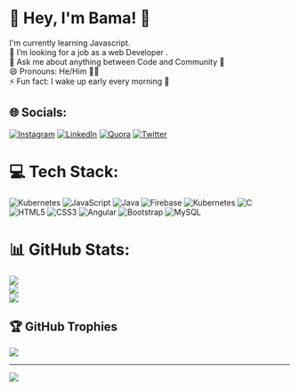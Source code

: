 # 💫 Hey, I'm Bama! 🐥
I'm currently learning Javascript. <br>🤔 I’m looking for a job as a web Developer .<br>💬 Ask me about anything between Code and Community 💖<br>😄 Pronouns: He/Him 💁‍♂️<br>⚡ Fun fact: I wake up early every morning 🦉


## 🌐 Socials:
[![Instagram](https://img.shields.io/badge/Instagram-%23E4405F.svg?logo=Instagram&logoColor=white)](https://instagram.com/loving_python) [![LinkedIn](https://img.shields.io/badge/LinkedIn-%230077B5.svg?logo=linkedin&logoColor=white)](https://linkedin.com/in/bama-charan-chhandogi-b63420240/) [![Quora](https://img.shields.io/badge/Quora-%23B92B27.svg?logo=Quora&logoColor=white)](https://quora.com/profile/Bama-Charan-Chhandogi) [![Twitter](https://img.shields.io/badge/Twitter-%231DA1F2.svg?logo=Twitter&logoColor=white)](https://twitter.com/BamacharanCh) 

# 💻 Tech Stack:
![Kubernetes](https://img.shields.io/badge/kubernetes-%23326ce5.svg?style=for-the-badge&logo=kubernetes&logoColor=white) ![JavaScript](https://img.shields.io/badge/javascript-%23323330.svg?style=for-the-badge&logo=javascript&logoColor=%23F7DF1E) ![Java](https://img.shields.io/badge/java-%23ED8B00.svg?style=for-the-badge&logo=java&logoColor=white) ![Firebase](https://img.shields.io/badge/firebase-%23039BE5.svg?style=for-the-badge&logo=firebase) ![Kubernetes](https://img.shields.io/badge/kubernetes-%23326ce5.svg?style=for-the-badge&logo=kubernetes&logoColor=white) ![C](https://img.shields.io/badge/c-%2300599C.svg?style=for-the-badge&logo=c&logoColor=white) ![HTML5](https://img.shields.io/badge/html5-%23E34F26.svg?style=for-the-badge&logo=html5&logoColor=white) ![CSS3](https://img.shields.io/badge/css3-%231572B6.svg?style=for-the-badge&logo=css3&logoColor=white) ![Angular](https://img.shields.io/badge/angular-%23DD0031.svg?style=for-the-badge&logo=angular&logoColor=white) ![Bootstrap](https://img.shields.io/badge/bootstrap-%23563D7C.svg?style=for-the-badge&logo=bootstrap&logoColor=white) ![MySQL](https://img.shields.io/badge/mysql-%2300f.svg?style=for-the-badge&logo=mysql&logoColor=white)
# 📊 GitHub Stats:
![](https://github-readme-stats.vercel.app/api?username=BamaCharanChhandogi&theme=radical&hide_border=true&include_all_commits=true&count_private=true)<br/>
![](https://github-readme-streak-stats.herokuapp.com/?user=BamaCharanChhandogi&theme=radical&hide_border=true)<br/>
![](https://github-readme-stats.vercel.app/api/top-langs/?username=BamaCharanChhandogi&theme=radical&hide_border=true&include_all_commits=true&count_private=true&layout=compact)

## 🏆 GitHub Trophies
![](https://github-profile-trophy.vercel.app/?username=BamaCharanChhandogi&theme=radical&no-frame=true&no-bg=true&margin-w=4)

---
[![](https://visitcount.itsvg.in/api?id=BamaCharanChhandogi&icon=4&color=5)](https://visitcount.itsvg.in)

<!-- Proudly created with GPRM ( https://gprm.itsvg.in ) -->
